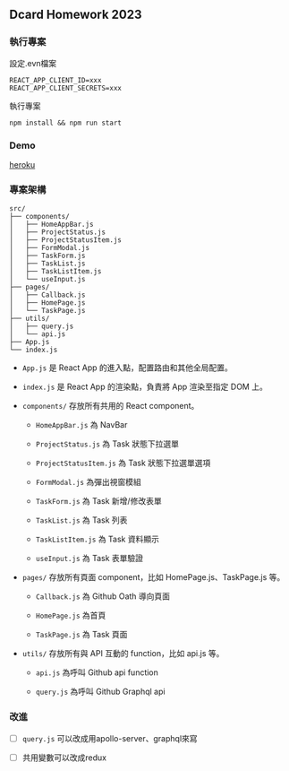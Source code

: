 ## Dcard Homework 2023

### 執行專案

設定.evn檔案

```
REACT_APP_CLIENT_ID=xxx
REACT_APP_CLIENT_SECRETS=xxx
```

執行專案

```
npm install && npm run start
```

### Demo

[heroku](https://dcardhomework.herokuapp.com/)



### 專案架構

```
src/
├── components/
│   ├── HomeAppBar.js
│   ├── ProjectStatus.js
│   ├── ProjectStatusItem.js
│   ├── FormModal.js
│   ├── TaskForm.js
│   ├── TaskList.js
│   ├── TaskListItem.js
│   └── useInput.js
├── pages/
│   ├── Callback.js
│   ├── HomePage.js
│   └── TaskPage.js
├── utils/
│   ├── query.js
│   └── api.js
├── App.js
└── index.js
```

- `App.js` 是 React App 的進入點，配置路由和其他全局配置。

- `index.js` 是 React App 的渲染點，負責將 App 渲染至指定 DOM 上。

- `components/` 存放所有共用的 React component。
  
  - `HomeAppBar.js` 為 NavBar
  
  - `ProjectStatus.js` 為 Task 狀態下拉選單
  
  - `ProjectStatusItem.js` 為 Task 狀態下拉選單選項
  
  - `FormModal.js` 為彈出視窗模組
  
  - `TaskForm.js` 為 Task 新增/修改表單
  
  - `TaskList.js` 為 Task 列表
  
  - `TaskListItem.js` 為 Task 資料顯示
  
  - `useInput.js` 為 Task 表單驗證

- `pages/` 存放所有頁面 component，比如 HomePage.js、TaskPage.js 等。
  
  - `Callback.js` 為 Github Oath 導向頁面
  
  - `HomePage.js` 為首頁
  
  - `TaskPage.js` 為 Task 頁面

- `utils/` 存放所有與 API 互動的 function，比如 api.js 等。
  
  - `api.js` 為呼叫 Github api function
  
  - `query.js` 為呼叫 Github Graphql api



### 改進

- [ ] `query.js` 可以改成用apollo-server、graphql來寫

- [ ] 共用變數可以改成redux
